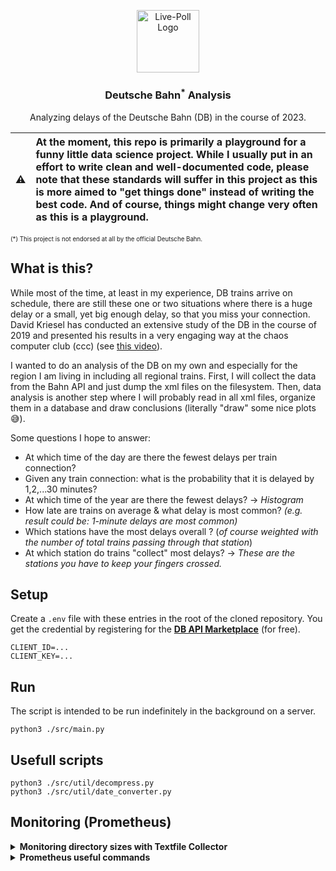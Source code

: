 <p align="center">
  <img alt="Live-Poll Logo" src="https://upload.wikimedia.org/wikipedia/commons/d/d5/Deutsche_Bahn_AG-Logo.svg" width="100" />
  <h3 align="center">Deutsche Bahn<sup>*</sup> Analysis</h3>
  <p align="center">Analyzing delays of the Deutsche Bahn (DB) in the course of 2023.</p>
</p>

| :warning:   | At the moment, this repo is primarily a playground for a funny little data science project. While I usually put in an effort to write clean and well-documented code, please note that these standards will suffer in this project as this is more aimed to "get things done" instead of writing the best code. And of course, things might change very often as this is a playground.|
|---------------|:-------------------------|

<sub><sup>(*) This project is not endorsed at all by the official Deutsche Bahn.</sup></sub>


## What is this?
While most of the time, at least in my experience, DB trains arrive on schedule, there are still these one or two situations where there is a huge delay or a small, yet big enough delay, so that you miss your connection. David Kriesel has conducted an extensive study of the DB in the course of 2019 and presented his results in a very engaging way at the chaos computer club (ccc) (see [this video](https://youtube.com/watch?v=0rb9CfOvojk)).

I wanted to do an analysis of the DB on my own and especially for the region I am living in including all regional trains. First, I will collect the data from the Bahn API and just dump the xml files on the filesystem. Then, data analysis is another step where I will probably read in all xml files, organize them in a database and draw conclusions (literally "draw" some nice plots 😅).

Some questions I hope to answer:
- At which time of the day are there the fewest delays per train connection?
- Given any train connection: what is the probability that it is delayed by 1,2,...30 minutes?
- At which time of the year are there the fewest delays? -> _Histogram_
- How late are trains on average & what delay is most common? _(e.g. result could be: 1-minute delays are most common)_
- Which stations have the most delays overall ? (_of course weighted with the number of total trains passing through that station_)
- At which station do trains "collect" most delays? -> _These are the stations you have to keep your fingers crossed._


## Setup
Create a `.env` file with these entries in the root of the cloned repository. You get the credential by registering for the [**DB API Marketplace**](https://developers.deutschebahn.com/db-api-marketplace/apis/) (for free).

```
CLIENT_ID=...
CLIENT_KEY=...
```

## Run
The script is intended to be run indefinitely in the background on a server.
```
python3 ./src/main.py
```

## Usefull scripts
```
python3 ./src/util/decompress.py
python3 ./src/util/date_converter.py
```

## Monitoring (Prometheus)
<details>
    <summary><strong>Monitoring directory sizes with Textfile Collector</strong></summary>

Adapted from [this great article](https://www.robustperception.io/monitoring-directory-sizes-with-the-textfile-collector/) using the [Textfile Collector](https://github.com/prometheus/node_exporter#textfile-collector) from the `node_exporter`.

"To use it, set the `--collector.textfile.directory` flag on the `node_exporter` commandline. The collector will parse all files in that directory matching the glob `*.prom` using the text format."

```
./node_exporter --collector.textfile.directory ~/monitoring/node_exporter/textfile_collector/
```

Cron job I've used by putting it in `/etc/cron.d/`: [`directory_size`](./monitoring/directory_size)
</details>


<details>
    <summary><strong>Prometheus useful commands</strong></summary>

**Start Prometheus**<br>
```
./prometheus --config.file=./prometheus.yml --web.config.file=./web.yml --web.enable-admin-api
```

**Create snapshot**<br>
_For this, the Admin API has to be enabled. To do so, pass `--web.enable-admin-api` as command line flag when starting Prometheus._
```
POST /api/v1/admin/tsdb/snapshot
```
Snapshots are located in the Prometheus folder under `data/snapshots/`.
</details>

